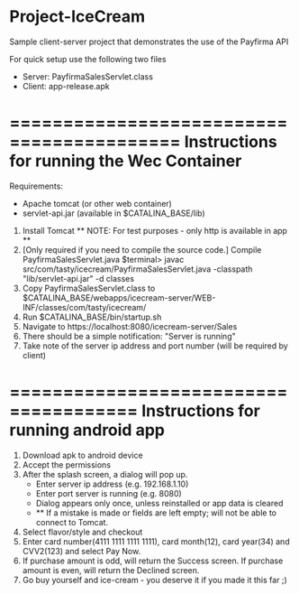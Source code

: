 # Project-IceCream

Sample client-server project that demonstrates the use of the Payfirma API

For quick setup use the following two files
- Server: PayfirmaSalesServlet.class
- Client: app-release.apk

==========================================
Instructions for running the Wec Container
==========================================

Requirements:
- Apache tomcat (or other web container)
- servlet-api.jar (available in $CATALINA_BASE/lib)

1. Install Tomcat  ** NOTE: For test purposes - only http is available in app **
2. [Only required if you need to compile the source code.]
     Compile PayfirmaSalesServlet.java
	   $terminal>	javac src/com/tasty/icecream/PayfirmaSalesServlet.java -classpath "lib/servlet-api.jar" -d classes
3. Copy PayfirmaSalesServlet.class to $CATALINA_BASE/webapps/icecream-server/WEB-INF/classes/com/tasty/icecream/
3. Run $CATALINA_BASE/bin/startup.sh
4. Navigate to https://localhost:8080/icecream-server/Sales
5. There should be a simple notification: "Server is running"
6. Take note of the server ip address and port number (will be required by client)

======================================
Instructions for running android app
======================================

1. Download apk to android device
2. Accept the permissions
3. After the splash screen, a dialog will pop up.
     - Enter server ip address (e.g. 192.168.1.10)
     - Enter port server is running (e.g. 8080)
     - Dialog appears only once, unless reinstalled or app data is cleared
     - ** If a mistake is made or fields are left empty; will not be able to connect to Tomcat.
4. Select flavor/style and checkout
5. Enter card number(4111 1111 1111 1111), card month(12), card year(34) and CVV2(123) and select Pay Now.
6. If purchase amount is odd, will return the Success screen.
	 If purchase amount is even, will return the Declined screen.
7. Go buy yourself and ice-cream - you deserve it if you made it this far ;)
